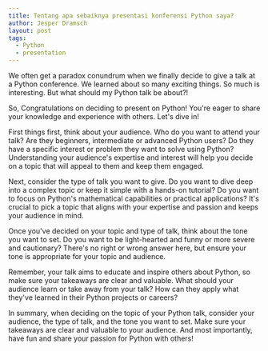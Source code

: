 ```yaml
---
title: Tentang apa sebaiknya presentasi konferensi Python saya?
author: Jesper Dramsch
layout: post
tags:
  - Python
  - presentation
---
```


We often get a paradox conundrum when we finally decide to give a talk at a Python conference. We learned about so many exciting things. So much is interesting. But what should my Python talk be about?!

So, Congratulations on deciding to present on Python! You're eager to share your knowledge and experience with others. Let's dive in!

First things first, think about your audience. Who do you want to attend your talk? Are they beginners, intermediate or advanced Python users? Do they have a specific interest or problem they want to solve using Python? Understanding your audience's expertise and interest will help you decide on a topic that will appeal to them and keep them engaged.

Next, consider the type of talk you want to give. Do you want to dive deep into a complex topic or keep it simple with a hands-on tutorial? Do you want to focus on Python's mathematical capabilities or practical applications? It's crucial to pick a topic that aligns with your expertise and passion and keeps your audience in mind.

Once you've decided on your topic and type of talk, think about the tone you want to set. Do you want to be light-hearted and funny or more severe and cautionary? There's no right or wrong answer here, but ensure your tone is appropriate for your topic and audience.

Remember, your talk aims to educate and inspire others about Python, so make sure your takeaways are clear and valuable. What should your audience learn or take away from your talk? How can they apply what they've learned in their Python projects or careers?

In summary, when deciding on the topic of your Python talk, consider your audience, the type of talk, and the tone you want to set. Make sure your takeaways are clear and valuable to your audience. And most importantly, have fun and share your passion for Python with others!
